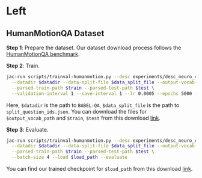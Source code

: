 # Left

## HumanMotionQA Dataset

**Step 1**: Prepare the dataset. Our dataset download process follows the [HumanMotionQA benchmark](https://github.com/markendo/HumanMotionQA/tree/master/BABEL-QA).


**Step 2**: Train.
```bash
jac-run scripts/trainval-humanmotion.py --desc experiments/desc_neuro_codex_humanmotion.py \
  --datadir $datadir --data-split-file $data_split_file --output-vocab-path $output_vocab_path --datasource humanml3d --no_gt_segments --temporal_operator conv1d \
  --parsed-train-path $train --parsed-test-path $test \
  --validation-interval 1 --save-interval 1 --lr 0.0005 --epochs 5000 --batch-size 4

```
Here, `$datadir` is the path to `BABEL-QA`, `$data_split_file` is the path to `split_question_ids.json`. You can download the files for `$output_vocab_path` and `$train`, `$test` from this download [link](https://downloads.cs.stanford.edu/viscam/LEFT/HumanMotionQA.zip).


**Step 3**: Evaluate.

```bash
jac-run scripts/trainval-humanmotion.py --desc experiments/desc_neuro_codex_humanmotion.py \
  --datadir $datadir --data-split-file $data_split_file --output-vocab-path $output_vocab_path --datasource humanml3d --no_gt_segments --temporal_operator conv1d \
  --parsed-train-path $train --parsed-test-path $test \
  --batch-size 4 --load $load_path --evaluate
```
You can find our trained checkpoint for `$load_path` from this download [link](https://downloads.cs.stanford.edu/viscam/LEFT/HumanMotionQA.zip).
